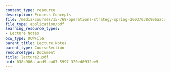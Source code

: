 ```yaml
---
content_type: resource
description: Process Concepts
file: /media/courses/15-769-operations-strategy-spring-2003/038c906aacd9ea075997320ed8932ee9_lecture2.pdf
file_type: application/pdf
learning_resource_types:
- Lecture Notes
ocw_type: OCWFile
parent_title: Lecture Notes
parent_type: CourseSection
resourcetype: Document
title: lecture2.pdf
uid: 038c906a-acd9-ea07-5997-320ed8932ee9
---
```

